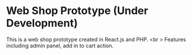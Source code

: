 # Web Shop Prototype (Under Development)
This is a web shop prototype created in React.js and PHP. <br \>
Features including admin panel, add in to cart action.
